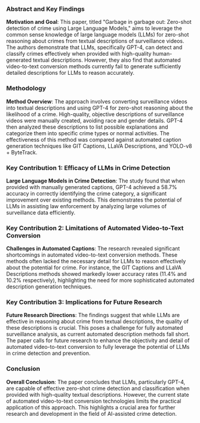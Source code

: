 ### Abstract and Key Findings

**Motivation and Goal**: This paper, titled "Garbage in garbage out: Zero-shot detection of crime using Large Language Models," aims to leverage the common sense knowledge of large language models (LLMs) for zero-shot reasoning about crimes from textual descriptions of surveillance videos. The authors demonstrate that LLMs, specifically GPT-4, can detect and classify crimes effectively when provided with high-quality human-generated textual descriptions. However, they also find that automated video-to-text conversion methods currently fail to generate sufficiently detailed descriptions for LLMs to reason accurately.

### Methodology

**Method Overview**: The approach involves converting surveillance videos into textual descriptions and using GPT-4 for zero-shot reasoning about the likelihood of a crime. High-quality, objective descriptions of surveillance videos were manually created, avoiding race and gender details. GPT-4 then analyzed these descriptions to list possible explanations and categorize them into specific crime types or normal activities. The effectiveness of this method was compared against automated caption generation techniques like GIT Captions, LLaVA Descriptions, and YOLO-v8 + ByteTrack.

### Key Contribution 1: Efficacy of LLMs in Crime Detection

**Large Language Models in Crime Detection**: The study found that when provided with manually generated captions, GPT-4 achieved a 58.7% accuracy in correctly identifying the crime category, a significant improvement over existing methods. This demonstrates the potential of LLMs in assisting law enforcement by analyzing large volumes of surveillance data efficiently.

### Key Contribution 2: Limitations of Automated Video-to-Text Conversion

**Challenges in Automated Captions**: The research revealed significant shortcomings in automated video-to-text conversion methods. These methods often lacked the necessary detail for LLMs to reason effectively about the potential for crime. For instance, the GIT Captions and LLaVA Descriptions methods showed markedly lower accuracy rates (11.4% and 10.2% respectively), highlighting the need for more sophisticated automated description generation techniques.

### Key Contribution 3: Implications for Future Research

**Future Research Directions**: The findings suggest that while LLMs are effective in reasoning about crime from textual descriptions, the quality of these descriptions is crucial. This poses a challenge for fully automated surveillance analysis, as current automated description methods fall short. The paper calls for future research to enhance the objectivity and detail of automated video-to-text conversion to fully leverage the potential of LLMs in crime detection and prevention.

### Conclusion

**Overall Conclusion**: The paper concludes that LLMs, particularly GPT-4, are capable of effective zero-shot crime detection and classification when provided with high-quality textual descriptions. However, the current state of automated video-to-text conversion technologies limits the practical application of this approach. This highlights a crucial area for further research and development in the field of AI-assisted crime detection.
